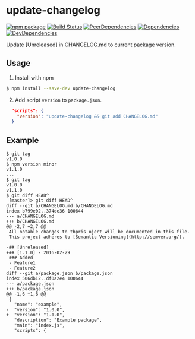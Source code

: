 # update-changelog
[![npm package](https://img.shields.io/npm/v/update-changelog.svg?style=flat-square)](https://www.npmjs.org/package/update-changelog)
[![Build Status](https://img.shields.io/travis/ukatama/update-changelog/master.svg?style=flat-square)](https://travis-ci.org/ukatama/update-changelog)
[![PeerDependencies](https://img.shields.io/david/peer/ukatama/update-changelog.svg?style=flat-square)](https://david-dm.org/ukatama/update-changelog#info=peerDependencies&view=list)
[![Dependencies](https://img.shields.io/david/ukatama/update-changelog.svg?style=flat-square)](https://david-dm.org/ukatama/update-changelog)
[![DevDependencies](https://img.shields.io/david/dev/ukatama/update-changelog.svg?style=flat-square)](https://david-dm.org/ukatama/update-changelog#info=devDependencies&view=list)

Update [Unreleased] in CHANGELOG.md to current package version.

## Usage
1. Install with npm
  ```bash
  $ npm install --save-dev update-changelog
  ```

2. Add script `version` to `package.json`.

  ```package.json
    "scripts": {
      "version": "update-changelog && git add CHANGELOG.md"
    }
  ```
## Example
```
$ git tag
v1.0.0
$ npm version minor
v1.1.0
...
$ git tag
v1.0.0
v1.1.0
$ git diff HEAD^
 [master]> git diff HEAD^
diff --git a/CHANGELOG.md b/CHANGELOG.md
index b799e02..374de36 100644
--- a/CHANGELOG.md
+++ b/CHANGELOG.md
@@ -2,7 +2,7 @@
 All notable changes to thpris oject will be documented in this file.
 This project adheres to [Semantic Versioning](http://semver.org/).

-## [Unreleased]
+## [1.1.0] - 2016-02-29
 ### Added
 - Feature1
 - Feature2
diff --git a/package.json b/package.json
index 506db12..df0a2e4 100644
--- a/package.json
+++ b/package.json
@@ -1,6 +1,6 @@
 {
   "name": "example",
-  "version": "1.0.0",
+  "version": "1.1.0",
   "description": "Example package",
   "main": "index.js",
   "scripts": {
```
